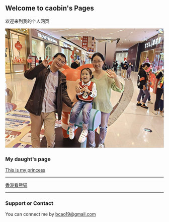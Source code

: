 ## Welcome to caobin's Pages

欢迎来到我的个人网页

![image](./images/IMG_Kick_scooter_20200703_080156_processed.jpg) 



### My daught's page

[This is my princess](http://www.caozijin.com)

***

[香港看熊猫](./test.md)

***



### Support or Contact

You can connect me by bcao19@gmail.com